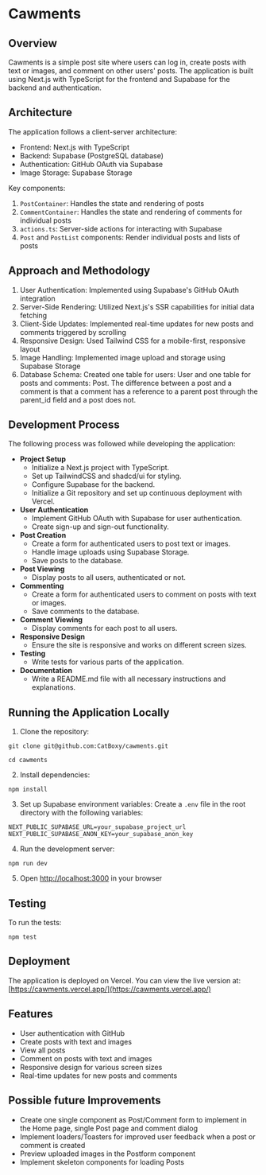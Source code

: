 # Cawments

## Overview

Cawments is a simple post site where users can log in, create posts with text or images, and comment on other users' posts. The application is built using Next.js with TypeScript for the frontend and Supabase for the backend and authentication.

## Architecture

The application follows a client-server architecture:

- Frontend: Next.js with TypeScript
- Backend: Supabase (PostgreSQL database)
- Authentication: GitHub OAuth via Supabase
- Image Storage: Supabase Storage

Key components:

1. `PostContainer`: Handles the state and rendering of posts
2. `CommentContainer`: Handles the state and rendering of comments for individual posts
3. `actions.ts`: Server-side actions for interacting with Supabase
4. `Post` and `PostList` components: Render individual posts and lists of posts

## Approach and Methodology

1. User Authentication: Implemented using Supabase's GitHub OAuth integration
2. Server-Side Rendering: Utilized Next.js's SSR capabilities for initial data fetching
3. Client-Side Updates: Implemented real-time updates for new posts and comments triggered by scrolling
4. Responsive Design: Used Tailwind CSS for a mobile-first, responsive layout
5. Image Handling: Implemented image upload and storage using Supabase Storage
6. Database Schema: Created one table for users: User and one table for posts and comments: Post. The difference between a post and a comment is that a comment has a reference to a parent post through the parent_id field and a post does not.

## Development Process

The following process was followed while developing the application:

- **Project Setup**
  - Initialize a Next.js project with TypeScript.
  - Set up TailwindCSS and shadcd/ui for styling.
  - Configure Supabase for the backend.
  - Initialize a Git repository and set up continuous deployment with Vercel.
- **User Authentication**
  - Implement GitHub OAuth with Supabase for user authentication.
  - Create sign-up and sign-out functionality.
- **Post Creation**
  - Create a form for authenticated users to post text or images.
  - Handle image uploads using Supabase Storage.
  - Save posts to the database.
- **Post Viewing**
  - Display posts to all users, authenticated or not.
- **Commenting**
  - Create a form for authenticated users to comment on posts with text or images.
  - Save comments to the database.
- **Comment Viewing**
  - Display comments for each post to all users.
- **Responsive Design**
  - Ensure the site is responsive and works on different screen sizes.
- **Testing**
  - Write tests for various parts of the application.
- **Documentation**
  - Write a README.md file with all necessary instructions and explanations.

## Running the Application Locally

1. Clone the repository:

```
git clone git@github.com:CatBoxy/cawments.git
```

```
cd cawments
```

2. Install dependencies:

```
npm install
```

3. Set up Supabase environment variables:
   Create a `.env` file in the root directory with the following variables:

```
NEXT_PUBLIC_SUPABASE_URL=your_supabase_project_url
NEXT_PUBLIC_SUPABASE_ANON_KEY=your_supabase_anon_key
```

4. Run the development server:

```
npm run dev
```

5. Open [http://localhost:3000](http://localhost:3000) in your browser

## Testing

To run the tests:

```
npm test
```

## Deployment

The application is deployed on Vercel. You can view the live version at: [https://cawments.vercel.app/](https://cawments.vercel.app/)

## Features

- User authentication with GitHub
- Create posts with text and images
- View all posts
- Comment on posts with text and images
- Responsive design for various screen sizes
- Real-time updates for new posts and comments

## Possible future Improvements

- Create one single component as Post/Comment form to implement in the Home page, single Post page and comment dialog
- Implement loaders/Toasters for improved user feedback when a post or comment is created
- Preview uploaded images in the Postform component
- Implement skeleton components for loading Posts
